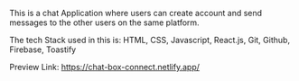 This is a chat Application where users can create account and send messages to the other users on the same platform.

The tech Stack used in this is:  HTML, CSS, Javascript, React.js, Git, Github, Firebase, Toastify

Preview Link: https://chat-box-connect.netlify.app/
